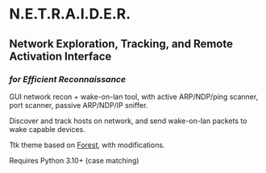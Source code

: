 # N.E.T.R.A.I.D.E.R.

## Network Exploration, Tracking, and Remote Activation Interface 
### *for Efficient Reconnaissance*

GUI network recon + wake-on-lan tool, with active ARP/NDP/ping scanner, port scanner, passive ARP/NDP/IP sniffer.

Discover and track hosts on network, and send wake-on-lan packets to wake capable devices.

Ttk theme based on [Forest](https://github.com/rdbende/Forest-ttk-theme), with modifications.

Requires Python 3.10+ (case matching)
